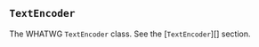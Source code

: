 ## `TextEncoder`

<!-- YAML
added: v11.0.0
-->

<!-- type=global -->

The WHATWG `TextEncoder` class. See the [`TextEncoder`][] section.
